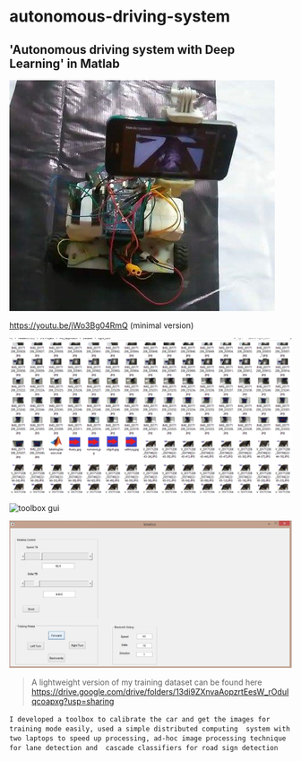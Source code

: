 # autonomous-driving-system
'Autonomous driving system with Deep Learning' in Matlab
----------------------------------------------------------------------------------------------------------

![bot](bot.jpg)



https://youtu.be/jWo3Bg04RmQ (minimal version)


![training dataset sample](sample_dataset.png)

![toolbox gui](samle_gui.jpg)

![kinetics toolbox](kinetics_toolbox.jpg)

> A lightweight version of my training dataset can be found here  https://drive.google.com/drive/folders/13di9ZXnvaAopzrtEesW_rOduIqcoapxg?usp=sharing

`I developed a toolbox to calibrate the car and get the images for training mode easily, used a simple distributed computing 
system with two laptops to speed up processing, ad-hoc image processing technique for lane detection and 
cascade classifiers for road sign detection`






